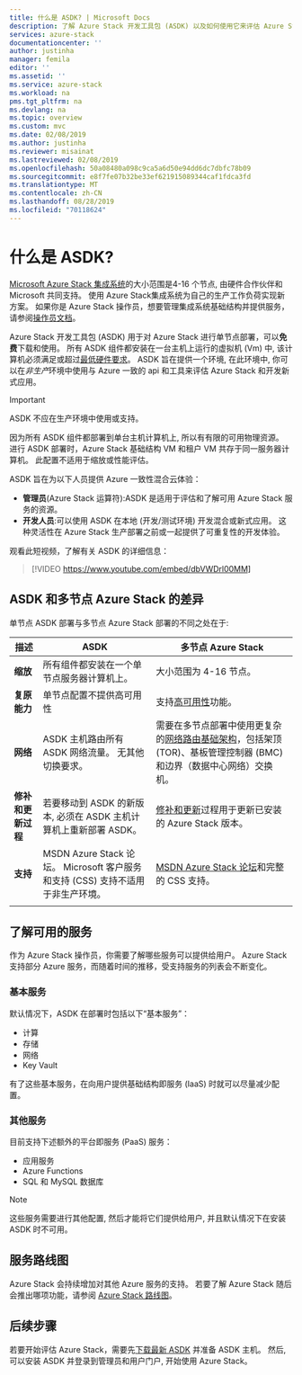 ```yaml
---
title: 什么是 ASDK? | Microsoft Docs
description: 了解 Azure Stack 开发工具包 (ASDK) 以及如何使用它来评估 Azure Stack。
services: azure-stack
documentationcenter: ''
author: justinha
manager: femila
editor: ''
ms.assetid: ''
ms.service: azure-stack
ms.workload: na
pms.tgt_pltfrm: na
ms.devlang: na
ms.topic: overview
ms.custom: mvc
ms.date: 02/08/2019
ms.author: justinha
ms.reviewer: misainat
ms.lastreviewed: 02/08/2019
ms.openlocfilehash: 50a08480a098c9ca5a6d50e94dd6dc7dbfc78b09
ms.sourcegitcommit: e8f7fe07b32be33ef621915089344caf1fdca3fd
ms.translationtype: MT
ms.contentlocale: zh-CN
ms.lasthandoff: 08/28/2019
ms.locfileid: "70118624"
---
```

# <a name="what-is-the-asdk"></a>什么是 ASDK?
[Microsoft Azure Stack 集成系统](../operator/azure-stack-overview.md)的大小范围是4-16 个节点, 由硬件合作伙伴和 Microsoft 共同支持。 使用 Azure Stack集成系统为自己的生产工作负荷实现新方案。 如果你是 Azure Stack 操作员，想要管理集成系统基础结构并提供服务，请参阅[操作员文档](/azure-stack/operator)。

Azure Stack 开发工具包 (ASDK) 用于对 Azure Stack 进行单节点部署，可以**免费**下载和使用。 所有 ASDK 组件都安装在一台主机上运行的虚拟机 (Vm) 中, 该计算机必须满足或超过[最低硬件要求](asdk-deploy-considerations.md#hardware)。 ASDK 旨在提供一个环境, 在此环境中, 你可以在*非生产*环境中使用与 Azure 一致的 api 和工具来评估 Azure Stack 和开发新式应用。 

> [!IMPORTANT]
> ASDK 不应在生产环境中使用或支持。

因为所有 ASDK 组件都部署到单台主机计算机上, 所以有有限的可用物理资源。 进行 ASDK 部署时，Azure Stack 基础结构 VM 和租户 VM 共存于同一服务器计算机。 此配置不适用于缩放或性能评估。

ASDK 旨在为以下人员提供 Azure 一致性混合云体验：
- **管理员**(Azure Stack 运算符):ASDK 是适用于评估和了解可用 Azure Stack 服务的资源。
- **开发人员**:可以使用 ASDK 在本地 (开发/测试环境) 开发混合或新式应用。 这种灵活性在 Azure Stack 生产部署之前或一起提供了可重复性的开发体验。

观看此短视频，了解有关 ASDK 的详细信息：

> [!VIDEO https://www.youtube.com/embed/dbVWDrl00MM]


## <a name="asdk-and-multi-node-azure-stack-differences"></a>ASDK 和多节点 Azure Stack 的差异
单节点 ASDK 部署与多节点 Azure Stack 部署的不同之处在于:

|描述|ASDK|多节点 Azure Stack|
|-----|-----|-----|
|**缩放**|所有组件都安装在一个单节点服务器计算机上。|大小范围为 4-16 节点。|
|**复原能力**|单节点配置不提供高可用性|支持[高可用性](../operator/azure-stack-overview.md#providing-high-availability)功能。|
|**网络**|ASDK 主机路由所有 ASDK 网络流量。 无其他切换要求。|需要在多节点部署中使用更复杂的[网络路由基础架构](../operator/azure-stack-network.md#network-infrastructure)，包括架顶 (TOR)、基板管理控制器 (BMC) 和边界（数据中心网络）交换机。|
|**修补和更新过程**|若要移动到 ASDK 的新版本, 必须在 ASDK 主机计算机上重新部署 ASDK。|[修补和更新](../operator/azure-stack-updates.md)过程用于更新已安装的 Azure Stack 版本。|
|**支持**|MSDN Azure Stack 论坛。 Microsoft 客户服务和支持 (CSS) 支持不适用于非生产环境。|[MSDN Azure Stack 论坛](https://social.msdn.microsoft.com/Forums/en-US/home?forum=AzureStack)和完整的 CSS 支持。|
| | |

## <a name="learn-about-available-services"></a>了解可用的服务
作为 Azure Stack 操作员，你需要了解哪些服务可以提供给用户。 Azure Stack 支持部分 Azure 服务，而随着时间的推移，受支持服务的列表会不断变化。

### <a name="foundational-services"></a>基本服务
默认情况下，ASDK 在部署时包括以下“基本服务”：
- 计算
- 存储
- 网络
- Key Vault

有了这些基本服务，在向用户提供基础结构即服务 (IaaS) 时就可以尽量减少配置。

### <a name="additional-services"></a>其他服务
目前支持下述额外的平台即服务 (PaaS) 服务：
- 应用服务
- Azure Functions
- SQL 和 MySQL 数据库

> [!NOTE]
> 这些服务需要进行其他配置, 然后才能将它们提供给用户, 并且默认情况下在安装 ASDK 时不可用。

## <a name="service-roadmap"></a>服务路线图
Azure Stack 会持续增加对其他 Azure 服务的支持。 若要了解 Azure Stack 随后会推出哪项功能，请参阅 [Azure Stack 路线图](https://azure.microsoft.com/roadmap/?tag=azure-stack)。 


## <a name="next-steps"></a>后续步骤
若要开始评估 Azure Stack，需要先[下载最新 ASDK](asdk-download.md) 并准备 ASDK 主机。 然后, 可以安装 ASDK 并登录到管理员和用户门户, 开始使用 Azure Stack。